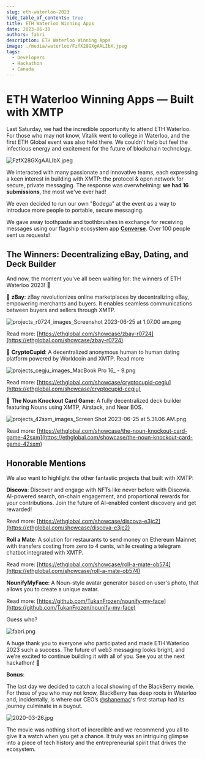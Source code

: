 ```yaml
---
slug: eth-waterloo-2023
hide_table_of_contents: true
title: ETH Waterloo Winning Apps
date: 2023-06-30
authors: fabri
description: ETH Waterloo Winning Apps
image: ./media/waterloo/FzfX28GXgAALIbX.jpeg
tags:
  - Developers
  - Hackathon
  - Canada
---
```


# ETH Waterloo Winning Apps — Built with XMTP

Last Saturday, we had the incredible opportunity to attend ETH Waterloo. For those who may not know, Vitalik went to college in Waterloo, and the first ETH Global event was also held there. We couldn't help but feel the infectious energy and excitement for the future of blockchain technology.

![FzfX28GXgAALIbX.jpeg](./media/waterloo/FzfX28GXgAALIbX.jpeg)

<!--truncate-->

We interacted with many passionate and innovative teams, each expressing a keen interest in building with XMTP: the protocol & open network for secure, private messaging. The response was overwhelming: **we had 16 submissions**, the most we've ever had!

We even decided to run our own "Bodega" at the event as a way to introduce more people to portable, secure messaging.

We gave away toothpaste and toothbrushes in exchange for receiving messages using our flagship ecosystem app **[Converse](https://getconverse.app/)**. Over 100 people sent us requests!

## The Winners: Decentralizing eBay, Dating, and Deck Builder

And now, the moment you've all been waiting for: the winners of ETH Waterloo 2023! 🥁

🥇 **zBay**: zBay revolutionizes online marketplaces by decentralizing eBay, empowering merchants and buyers. It enables seamless communications between buyers and sellers through XMTP.

![projects_r0724_images_Screenshot 2023-06-25 at 1.07.00 am.png](./media/waterloo/projects_r0724_images_Screenshot_2023-06-25_at_1.07.00_am.png)

Read more: [https://ethglobal.com/showcase/zbay-r0724](https://ethglobal.com/showcase/zbay-r0724)

🥈 **CryptoCupid**: A decentralized anonymous human to human dating platform powered by Worldcoin and XMTP. Read more

![projects_cegju_images_MacBook Pro 16_ - 9.png](./media/waterloo/projects_cegju_images_MacBook_Pro_16__-_9.png)

Read more: [https://ethglobal.com/showcase/cryptocupid-cegju](https://ethglobal.com/showcase/cryptocupid-cegju)

🥉 **The Noun Knockout Card Game**: A fully decentralized deck builder featuring Nouns using XMTP, Airstack, and Near BOS.

![projects_42sxm_images_Screen Shot 2023-06-25 at 5.31.06 AM.png](./media/waterloo/projects_42sxm_images_Screen_Shot_2023-06-25_at_5.31.06_AM.png)

Read more: [https://ethglobal.com/showcase/the-noun-knockout-card-game-42sxm](https://ethglobal.com/showcase/the-noun-knockout-card-game-42sxm)

## Honorable Mentions

We also want to highlight the other fantastic projects that built with XMTP:

**Discova**: Discover and engage with NFTs like never before with Discovia. AI-powered search, on-chain engagement, and proportional rewards for your contributions. Join the future of AI-enabled content discovery and get rewarded!

Read more: [https://ethglobal.com/showcase/discova-e3jc2](https://ethglobal.com/showcase/discova-e3jc2)

**Roll a Mate**: A solution for restaurants to send money on Ethereum Mainnet with transfers costing from zero to 4 cents, while creating a telegram chatbot integrated with XMTP.

Read more: [https://ethglobal.com/showcase/roll-a-mate-ob574](https://ethglobal.com/showcase/roll-a-mate-ob574)

**NounifyMyFace**: A Noun-style avatar generator based on user's photo, that allows you to create a unique avatar.

Read more: [https://github.com/TukanFrozen/nounify-my-face](https://github.com/TukanFrozen/nounify-my-face)

Guess who?

![fabri.png](./media/waterloo/fabri.png)

A huge thank you to everyone who participated and made ETH Waterloo 2023 such a success. The future of web3 messaging looks bright, and we're excited to continue building it with all of you. See you at the next hackathon! 🚀

**Bonus**:

The last day we decided to catch a local showing of the BlackBerry movie. For those of you who may not know, BlackBerry has deep roots in Waterloo and, incidentally, is where our CEO’s [@shanemac](https://x.com/ShaneMac)'s first startup had its journey culminate in a buyout.

![2020-03-26.jpg](./media/waterloo/2020-03-26.jpg)

The movie was nothing short of incredible and we recommend you all to give it a watch when you get a chance. It truly was an intriguing glimpse into a piece of tech history and the entrepreneurial spirit that drives the ecosystem.
